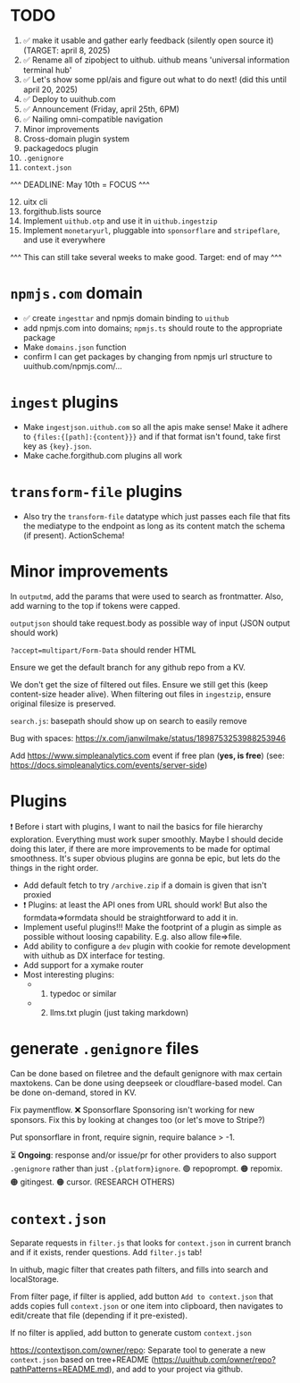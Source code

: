 # TODO

1. ✅ make it usable and gather early feedback (silently open source it) (TARGET: april 8, 2025)
2. ✅ Rename all of zipobject to uithub. uithub means 'universal information terminal hub'
3. ✅ Let's show some ppl/ais and figure out what to do next! (did this until april 20, 2025)
4. ✅ Deploy to uuithub.com
5. ✅ Announcement (Friday, april 25th, 6PM)
6. ✅ Nailing omni-compatible navigation
7. Minor improvements
8. Cross-domain plugin system
9. packagedocs plugin
10. `.genignore`
11. `context.json`

^^^ DEADLINE: May 10th = FOCUS ^^^

12. uitx cli
13. forgithub.lists source
14. Implement `uithub.otp` and use it in `uithub.ingestzip`
15. Implement `monetaryurl`, pluggable into `sponsorflare` and `stripeflare`, and use it everywhere

^^^ This can still take several weeks to make good. Target: end of may ^^^

# `npmjs.com` domain

- ✅ create `ingesttar` and npmjs domain binding to `uithub`
- add npmjs.com into domains; `npmjs.ts` should route to the appropriate package
- Make `domains.json` function
- confirm I can get packages by changing from npmjs url structure to uuithub.com/npmjs.com/...

# `ingest` plugins

- Make `ingestjson.uithub.com` so all the apis make sense! Make it adhere to `{files:{[path]:{content}}}` and if that format isn't found, take first key as `{key}.json`.
- Make cache.forgithub.com plugins all work

# `transform-file` plugins

- Also try the `transform-file` datatype which just passes each file that fits the mediatype to the endpoint as long as its content match the schema (if present). ActionSchema!

# Minor improvements

In `outputmd`, add the params that were used to search as frontmatter. Also, add warning to the top if tokens were capped.

`outputjson` should take request.body as possible way of input (JSON output should work)

`?accept=multipart/Form-Data` should render HTML

Ensure we get the default branch for any github repo from a KV.

We don't get the size of filtered out files. Ensure we still get this (keep content-size header alive). When filtering out files in `ingestzip`, ensure original filesize is preserved.

`search.js`: basepath should show up on search to easily remove

Bug with spaces: https://x.com/janwilmake/status/1898753253988253946

Add https://www.simpleanalytics.com event if free plan (**yes, is free**) (see: https://docs.simpleanalytics.com/events/server-side)

# Plugins

❗️ Before i start with plugins, I want to nail the basics for file hierarchy exploration. Everything must work super smoothly. Maybe I should decide doing this later, if there are more improvements to be made for optimal smoothness. It's super obvious plugins are gonna be epic, but lets do the things in the right order.

- Add default fetch to try `/archive.zip` if a domain is given that isn't proxied
- ❗️ Plugins: at least the API ones from URL should work! But also the formdata=>formdata should be straightforward to add it in.
- Implement useful plugins!!! Make the footprint of a plugin as simple as possible without loosing capability. E.g. also allow file=>file.
- Add ability to configure a `dev` plugin with cookie for remote development with uithub as DX interface for testing.
- Add support for a xymake router
- Most interesting plugins:
  - 1. typedoc or similar
  - 2. llms.txt plugin (just taking markdown)

# generate `.genignore` files

Can be done based on filetree and the default genignore with max certain maxtokens. Can be done using deepseek or cloudflare-based model. Can be done on-demand, stored in KV.

Fix paymentflow. ❌ Sponsorflare Sponsoring isn't working for new sponsors. Fix this by looking at changes too (or let's move to Stripe?)

Put sponsorflare in front, require signin, require balance > -1.

⏳ **Ongoing**: response and/or issue/pr for other providers to also support `.genignore` rather than just `.{platform}ignore`. 🟢 repoprompt. 🟠 repomix. 🟠 gitingest. 🟠 cursor. (RESEARCH OTHERS)

# `context.json`

Separate requests in `filter.js` that looks for `context.json` in current branch and if it exists, render questions. Add `filter.js` tab!

In uithub, magic filter that creates path filters, and fills into search and localStorage.

From filter page, if filter is applied, add button `Add to context.json` that adds copies full `context.json` or one item into clipboard, then navigates to edit/create that file (depending if it pre-existed).

If no filter is applied, add button to generate custom `context.json`

https://contextjson.com/owner/repo: Separate tool to generate a new `context.json` based on tree+README (https://uuithub.com/owner/repo?pathPatterns=README.md), and add to your project via github.
